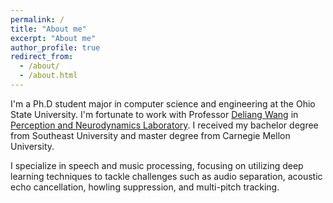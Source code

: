 ```yaml
---
permalink: /
title: "About me"
excerpt: "About me"
author_profile: true
redirect_from: 
  - /about/
  - /about.html
---
```


  I'm a Ph.D student major in computer science and engineering at the Ohio State University. I'm fortunate to work with
  Professor [Deliang Wang](http://www.cse.ohio-state.edu/~dwang/) in [Perception and Neurodynamics Laboratory](http://web.cse.ohio-state.edu/pnl/). 
  I received my bachelor degree from Southeast University and master degree from Carnegie Mellon University.
  
  I specialize in speech and music processing, focusing on utilizing deep learning techniques to tackle challenges such as audio separation, acoustic echo cancellation, howling suppression, and multi-pitch tracking.